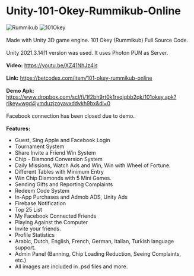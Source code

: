 # Unity-101-Okey-Rummikub-Online
![Rummikub](https://github.com/BetCodex/Unity-101-Okey-Rummikub-Online/assets/162466962/45fc90c4-d106-4fc2-b7cb-696620b16e80)
![101Okey](https://github.com/BetCodex/Unity-101-Okey-Rummikub-Online/assets/162466962/4b3343a6-13c0-4596-8c35-66842c4487c9)
<br>
<br>
Made with Unity 3D game engine. 101 Okey (Rummikub) Full Source Code.
<br>
<br>
Unity 2021.3.14f1 version was used. It uses Photon PUN as Server.
<br>
<br>
<b>Video:</b> https://youtu.be/XZ41NhJz4is
<br>
<br>
<b>Link:</b> https://betcodex.com/item/101-okey-rummikub-online
<br>
<br>
<b>Demo Apk:</b> https://www.dropbox.com/scl/fi/1f2bh9rt0k1rxqjqbb2qk/101okey.apk?rlkey=wgd4jvmduzjzoyavxddvkh9bx&dl=0
<br>
<br>
Facebook connection has been closed due to demo.
<br>
<br>
<b>Features:</b>
- Guest, Sing Apple and Facebook Login<br>
- Tournament System<br>
- Share Invite a Friend Win System<br>
- Chip - Diamond Conversion System<br>
- Daily Missions, Watch Ads and Win, Win with Wheel of Fortune.<br>
- Different Tables with Minimum Entry<br>
- Win Chip Diamonds with 5 Mini Games.<br>
- Sending Gifts and Reporting Complaints<br>
- Redeem Code System<br>
- In-App Purchases and Admob ADS, Unity Ads<br>
- Firebase Notification<br>
- Top 25 List<br>
- My Facebook Connected Friends<br>
- Playing Against the Computer<br>
- Invite your friends.<br>
- Profile Statistics<br>
- Arabic, Dutch, English, French, German, Italian, Turkish language support.<br>
- Admin Panel (Banning, Chip Loading Reduction, Seeing Complaints, etc.)<br>
- All images are included in .psd files and more.
